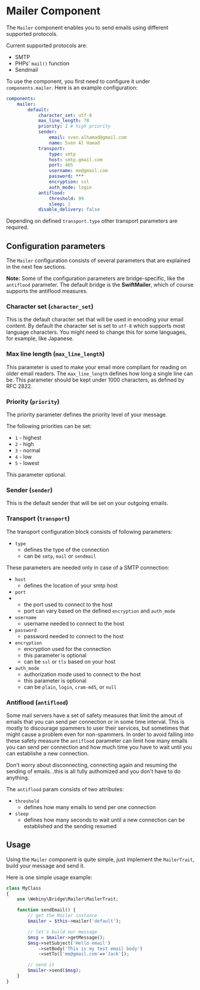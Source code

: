 Mailer Component
================

The `Mailer` component enables you to send emails using different supported protocols.

Current supported protocols are:

* SMTP
* PHPs' `mail()` function
* Sendmail

To use the component, you first need to configure it under `components.mailer`.
Here is an example configuration:

```yaml
components:
    mailer:
        default:
            character_set: utf-8
            max_line_length: 78
            priority: 2 # high priority
            sender:
                email: sven.alhamad@gmail.com
                name: Sven Al Hamad
            transport:
                type: smtp
                host: smtp.gmail.com
                port: 465
                username: me@gmail.com
                password: ***
                encryption: ssl
                auth_mode: login
            antiflood:
                threshold: 99
                sleep: 1
            disable_delivery: false
```

Depending on defined `transport.type` other transport parameters are required. 

## Configuration parameters

The `Mailer` configuration consists of several parameters that are explained in the next few sections.

**Note:** Some of the configuration parameters are bridge-specific, like the `antiflood` parameter. The default bridge is the **SwiftMailer**, which of course supports the antiflood measures.

### Character set (`character_set`)

This is the default character set that will be used in encoding your email content.
By default the character set is set to `utf-8` which supports most language characters.
You might need to change this for some languages, for example, like Japanese.

### Max line length (`max_line_length`)

This parameter is used to make your email more compliant for reading on older email readers.
The `max_line_length` defines how long a single line can be. This parameter should be kept under 1000 characters, as defined by RFC 2822.

### Priority (`priority`)

The priority parameter defines the priority level of your message. 

The following priorities can be set:

- `1` - highest
- `2` - high
- `3` - normal
- `4` - low
- `5` - lowest

This parameter optional.

### Sender (`sender`)

This is the default sender that will be set on your outgoing emails.

### Transport (`transport`)

The transport configuration block consists of following parameters: 

- `type`
    - defines the type of the connection
    - can be `smtp`, `mail` or `sendmail`


These parameters are needed only in case of a SMTP connection:

- `host`
    - defines the location of your smtp host
- `port`
-   - the port used to connect to the host
    - port can vary based on the defined `encryption` and `auth_mode`  
- `username`
    - username needed to connect to the host
- `password`
    - password needed to connect to the host
- `encryption`
    - encryption used for the connection
    - this parameter is optional
    - can be `ssl` or `tls` based on your host
- `auth_mode`
    - authorization mode used to connect to the host
    - this parameter is optional
    - can be `plain`, `login`, `cram-md5`, or `null`

### Antiflood (`antiflood`)

Some mail servers have a set of safety measures that limit the amout of emails that you can send per connection or in some time interval. This is mostly to discourage spammers to user their services, but sometimes that might cause a problem even for non-spammers. In order to avoid falling into these safety measure the `antiflood` parameter can limit how many emails you can send per connection and how much time you have to wait until you can establishe a new connection. 

Don't worry about disconnecting, connecting again and resuming the sending of emails...this is all fully authomized and you don't have to do anything.

The `antiflood` param consists of two attributes:
- `threshold`
    - defines how many emails to send per one connection
- `sleep`
    - defines how many seconds to wait until a new connection can be established and the sending resumed


## Usage

Using the `Mailer` component is quite simple, just implement the `MailerTrait`, build your message and send it.

Here is one simple usage example:

```php
class MyClass
{
    use \Webiny\Bridge\Mailer\MailerTrait;

	function sendEmail() {
		// get the Mailer instance
		$mailer = $this->mailer('default');

		// let's build our message
		$msg = $mailer->getMessage();
		$msg->setSubject('Hello email')
			->setBody('This is my test email body')
			->setTo(['me@gmail.com'=>'Jack']);

		// send it
		$mailer->send($msg);
	}
}
```